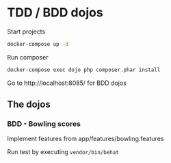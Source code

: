 # TDD / BDD dojos

Start projects

```bash
docker-compose up -d
```

Run composer

```bash
docker-compose exec dojo php composer.phar install
```

Go to http://localhost:8085/ for BDD dojos

## The dojos

### BDD - Bowling scores

Implement features from app/features/bowling.features

Run test by executing `vendor/bin/behat`
